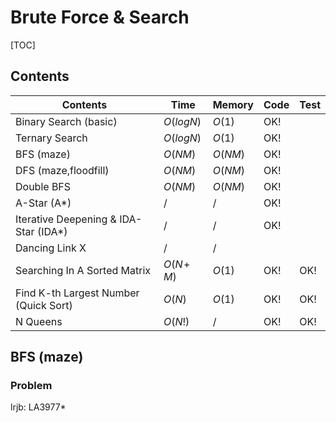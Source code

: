 # Brute Force & Search



[TOC]

## Contents

| Contents                              | Time         | Memory  | Code | Test |
| ------------------------------------- | ------------ | ------- | ---- | ---- |
| Binary Search (basic)                 | $O(logN)$    | $O(1)$  | OK!  |      |
| Ternary Search                        | $O(logN)$    | $O(1)$  | OK!  |      |
| BFS (maze)                            | $O(NM)$      | $O(NM)$ | OK!  |      |
| DFS (maze,floodfill)                  | $O(NM)$      | $O(NM)$ | OK!  |      |
| Double BFS                            | $O(NM)$      | $O(NM)$ | OK!  |      |
| A-Star (A*)                           | $/$          | $/$     | OK!  |      |
| Iterative Deepening & IDA-Star (IDA*) | $/$          | $/$     | OK!  |      |
| Dancing Link X                        | $/$          | $/$     |      |      |
| Searching In A Sorted Matrix          | $O(N\!+\!M)$ | $O(1)$  | OK!  | OK!  |
| Find K-th Largest Number (Quick Sort) | $O(N)$       | $O(1)$  | OK!  | OK!  |
| N Queens                              | $O(N!)$      | $/$     | OK!  | OK!  |



## BFS (maze)

### Problem

lrjb: LA3977*